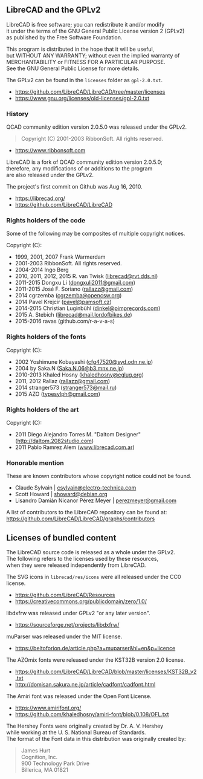 ## LibreCAD and the GPLv2 ##

LibreCAD is free software; you can redistribute it and/or modify  
it under the terms of the GNU General Public License version 2 (GPLv2)  
as published by the Free Software Foundation.  

This program is distributed in the hope that it will be useful,  
but WITHOUT ANY WARRANTY; without even the implied warranty of  
MERCHANTABILITY or FITNESS FOR A PARTICULAR PURPOSE.  
See the GNU General Public License for more details.

The GPLv2 can be found in the `licenses` folder as `gpl-2.0.txt`.  

- <https://github.com/LibreCAD/LibreCAD/tree/master/licenses>
- <https://www.gnu.org/licenses/old-licenses/gpl-2.0.txt>

### History ###

QCAD community edition version 2.0.5.0 was released under the GPLv2.  
> Copyright (C) 2001-2003 RibbonSoft. All rights reserved.

- <https://www.ribbonsoft.com>

LibreCAD is a fork of QCAD community edition version 2.0.5.0;  
therefore, any modifications of or additions to the program   
are also released under the GPLv2.  

The project's first commit on Github was Aug 16, 2010.

- <https://librecad.org/>
- <https://github.com/LibreCAD/LibreCAD>

### Rights holders of the code ###

Some of the following may be composites of multiple copyright notices.

Copyright (C):

- 1999, 2001, 2007 Frank Warmerdam
- 2001-2003 RibbonSoft. All rights reserved.
- 2004-2014 Ingo Berg
- 2010, 2011, 2012, 2015 R. van Twisk (librecad@rvt.dds.nl)
- 2011-2015 Dongxu Li (dongxuli2011@gmail.com)
- 2011-2015 José F. Soriano (rallazz@gmail.com)                 
- 2014 cgrzemba (cgrzemba@opencsw.org)  
- 2014 Pavel Krejcir (pavel@pamsoft.cz)
- 2014-2015 Christian Luginbühl (dinkel@pimprecords.com)
- 2015 A. Stebich (librecad@mail.lordofbikes.de)
- 2015-2016 ravas (github.com/r-a-v-a-s)

### Rights holders of the fonts ###

Copyright (C):

- 2002 Yoshimune Kobayashi (cfg47520@syd.odn.ne.jp)
- 2004 by Saka.N (Saka.N.06@b3.mnx.ne.jp)
- 2010-2013 Khaled Hosny (khaledhosny@eglug.org)
- 2011, 2012 Rallaz (rallazz@gmail.com)
- 2014 stranger573 (stranger573@mail.ru)
- 2015 AZO (typesylph@gmail.com)

### Rights holders of the art ###

Copyright (C):

- 2011 Diego Alejandro Torres M. "Daltom Designer" (http://daltom.2082studio.com)
- 2011 Pablo Ramrez Alem (www.librecad.com.ar)

### Honorable mention ###

These are known contributors whose copyright notice could not be found.

- Claude Sylvain | <csylvain@electro-technica.com>
- Scott Howard | <showard@debian.org>
- Lisandro Damián Nicanor Pérez Meyer | <perezmeyer@gmail.com>

A list of contributors to the LibreCAD repository can be found at:   
<https://github.com/LibreCAD/LibreCAD/graphs/contributors>

## Licenses of bundled content ##

The LibreCAD source code is released as a whole under the GPLv2.  
The following refers to the licenses used by these resources,  
when they were released independently from LibreCAD.

The SVG icons in `librecad/res/icons` were all released under the CC0 license.  

- <https://github.com/LibreCAD/Resources>
- <https://creativecommons.org/publicdomain/zero/1.0/>

libdxfrw was released under GPLv2 "or any later version".  

- <https://sourceforge.net/projects/libdxfrw/>

muParser was released under the MIT license.

- <https://beltoforion.de/article.php?a=muparser&hl=en&p=licence>

The AZOmix fonts were released under the KST32B version 2.0 license.

- <https://github.com/LibreCAD/LibreCAD/blob/master/licenses/KST32B_v2.txt>
- <http://domisan.sakura.ne.jp/article/cadfont/cadfont.html>

The Amiri font was released under the Open Font License.

- <https://www.amirifont.org/>
- <https://github.com/khaledhosny/amiri-font/blob/0.108/OFL.txt>

The Hershey Fonts were originally created by Dr. A. V. Hershey  
while working at the U. S. National Bureau of Standards.  
The format of the Font data in this distribution was originally created by:
> James Hurt  
> Cognition, Inc.  
> 900 Technology Park Drive  
> Billerica, MA 01821

